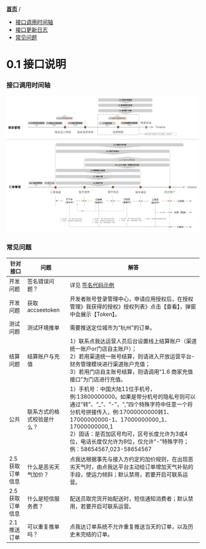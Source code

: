 [**首页**](https://open.dianwoda.com/) /
- <a href="#接口调用时间轴">接口调用时间轴</a>
- <a href="#接口更新日志">接口更新日志</a>
- <a href="#常见问题">常见问题</a>

# 0.1 接口说明


### 接口调用时间轴

![点我达](dwd-open-platform-business-flow.jpg)


### 常见问题

针对接口 | 问题|解答
---|---|---
开发问题|签名错误问题？|详见 [签名代码示例](0.2%20开发须知.html#签名代码示例)
开发问题|获取accseetoken|开发者账号登录管理中心，申请应用授权后，在授权管理》我获得的授权》授权列表》点击【查看】，弹窗中会展示【Token】。
测试问题|测试环境推单|需要推送定位城市为“杭州”的订单。
结算问题|结算账户与充值|1）联系点我达运营人员后台设置线上结算账户（渠道统一账户or门店自主账户）；<br/>2）若用渠道统一账号结算，则请进入开放运营平台-财务管理模块进行渠道账户充值；<br/>3）若用门店自主账号结算，则请调用“1.6 商家充值接口”为门店进行充值。
公共|联系方式的格式校验是什么？|1）手机号：中国大陆11位手机号，例:13800000000。如果是带分机号的隐私号则可以通过“转”、“_”、“-”，“,”四个特殊字符中任意一个将分机号拼接传入，例:17000000000转1、17000000000-1、17000000000_1、17000000000,1<br/>2）固话：是否加区号均可，区号长度允许为3或4位，电话长度仅允许为8位，仅允许“-”特殊字符；例：58654567,023-58654567
2.5 获取订单信息|什么是恶劣天气加价？|点我达根据事先与接入方约定的加价规则，在出现恶劣天气时，由点我达平台主动给订单增加天气补贴的手段，使运力倾斜；默认禁用，若要开启可联系运营。
2.5 获取订单信息| 什么是短信服务费？|配送员取完货开始配送时，短信通知消费者；默认禁用，若要开启可联系运营。
2.1 推送订单|可以重复推单吗？|点我达订单系统不允许重复推送当天的订单，以及历史未完结的订单。
